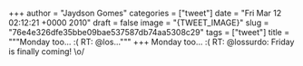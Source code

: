 
+++
author = "Jaydson Gomes"
categories = ["tweet"]
date = "Fri Mar 12 02:12:21 +0000 2010"
draft = false
image = "{TWEET_IMAGE}"
slug = "76e4e326dfe35bbe09bae537587db74aa5308c29"
tags = ["tweet"]
title = """Monday too... :( RT: @los..."""
+++
Monday too... :( RT: @lossurdo: Friday is finally coming! \o/
